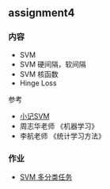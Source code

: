 ## assignment4

### 内容

- SVM
- SVM 硬间隔，软间隔
- SVM 核函数
- Hinge Loss

参考

- [小记SVM](http://quinwu.org/2017/09/08/ML-SVM/)
- 周志华老师 《机器学习》
- 李航老师 《统计学习方法》

### 作业

- [SVM 多分类任务](/homework)